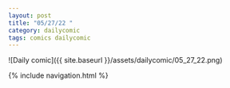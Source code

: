 ```yaml
---
layout: post
title: "05/27/22 "
category: dailycomic
tags: comics dailycomic
---
```

![Daily comic]({{ site.baseurl }}/assets/dailycomic/05_27_22.png)

{% include navigation.html %}

